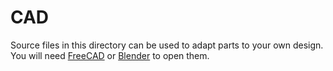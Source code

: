 # CAD

Source files in this directory can be used to adapt parts to your own design. You will need [FreeCAD](https://www.freecad.org/) or [Blender](https://www.blender.org/) to open them.
